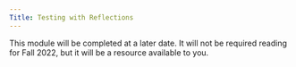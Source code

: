 ```yaml
---
Title: Testing with Reflections
---
```


This module will be completed at a later date. It will not be required reading for Fall 2022, but it will be a resource available to you.